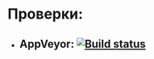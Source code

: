 # Проверки:
* ## AppVeyor: [![Build status](https://ci.appveyor.com/api/projects/status/xx4p4bspaevcnexw?svg=true)](https://ci.appveyor.com/project/GilgameshXD/at-3)